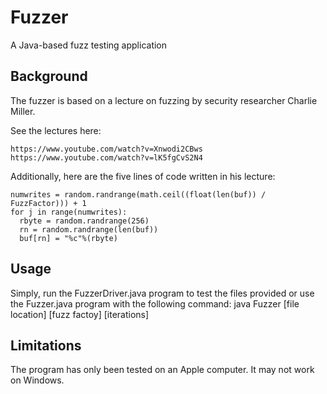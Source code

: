 # Fuzzer
A Java-based fuzz testing application

## Background
The fuzzer is based on a lecture on fuzzing by security researcher Charlie Miller.

See the lectures here:
```
https://www.youtube.com/watch?v=Xnwodi2CBws
https://www.youtube.com/watch?v=lK5fgCvS2N4
```
Additionally, here are the five lines of code written in his lecture:
```
numwrites = random.randrange(math.ceil((float(len(buf)) / FuzzFactor))) + 1
for j in range(numwrites):
  rbyte = random.randrange(256)
  rn = random.randrange(len(buf))
  buf[rn] = "%c"%(rbyte)
```

## Usage
Simply, run the FuzzerDriver.java program to test the files provided or use the Fuzzer.java program with the following command: java Fuzzer [file location] [fuzz factoy] [iterations]

## Limitations
The program has only been tested on an Apple computer. It may not work on Windows.
